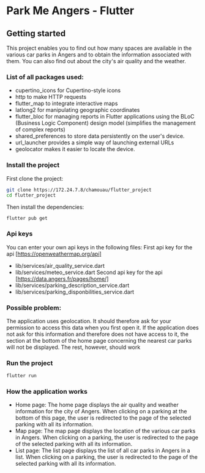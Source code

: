# Park Me Angers - Flutter

## Getting started

This project enables you to find out how many spaces are available in the various car parks in Angers and to obtain the information associated with them.
You can also find out about the city's air quality and the weather.

### List of all packages used:
- cupertino_icons for Cupertino-style icons
- http to make HTTP requests
- flutter_map to integrate interactive maps
- latlong2 for manipulating geographic coordinates
- flutter_bloc for managing reports in Flutter applications using the BLoC (Business Logic Component) design model (simplifies the management of complex reports)
- shared_preferences to store data persistently on the user's device.
- url_launcher provides a simple way of launching external URLs
- geolocator makes it easier to locate the device.

### Install the project

First clone the project:

```bash
git clone https://172.24.7.8/chamouau/flutter_project
cd flutter_project
```

Then install the dependencies:

```
flutter pub get
```

### Api keys

You can enter your own api keys in the following files:
First api key for the api [https://openweathermap.org/api]
- lib/services/air_quality_service.dart
- lib/services/meteo_service.dart
Second api key for the api [https://data.angers.fr/pages/home/]
- lib/services/parking_description_service.dart
- lib/services/parking_disponbilities_service.dart

### Possible problem:
The application uses geolocation. It should therefore ask for your permission to access this data when you first open it.
If the application does not ask for this information and therefore does not have access to it, the section at the bottom of the home page concerning the nearest car parks will not be displayed.
The rest, however, should work

### Run the project
```bash
flutter run
```

### How the application works
- Home page:
The home page displays the air quality and weather information for the city of Angers.
When clicking on a parking at the bottom of this page, the user is redirected to the page of the selected parking with all its information.
- Map page:
The map page displays the location of the various car parks in Angers.
When clicking on a parking, the user is redirected to the page of the selected parking with all its information.
- List page:
The list page displays the list of all car parks in Angers in a list.
When clicking on a parking, the user is redirected to the page of the selected parking with all its information.
